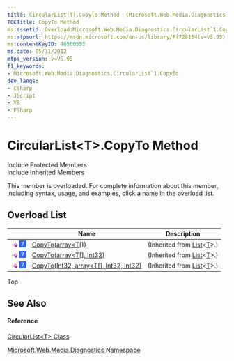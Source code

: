 ```yaml
---
title: CircularList(T).CopyTo Method  (Microsoft.Web.Media.Diagnostics)
TOCTitle: CopyTo Method
ms:assetid: Overload:Microsoft.Web.Media.Diagnostics.CircularList`1.CopyTo
ms:mtpsurl: https://msdn.microsoft.com/en-us/library/Ff728154(v=VS.95)
ms:contentKeyID: 46500553
ms.date: 05/31/2012
mtps_version: v=VS.95
f1_keywords:
- Microsoft.Web.Media.Diagnostics.CircularList`1.CopyTo
dev_langs:
- CSharp
- JScript
- VB
- FSharp
---
```


# CircularList\<T\>.CopyTo Method

Include Protected Members  
Include Inherited Members  

This member is overloaded. For complete information about this member, including syntax, usage, and examples, click a name in the overload list.

## Overload List

||Name|Description|
|--- |--- |--- |
|![Public method](images/Ff728153.pubmethod(en-us,VS.90).gif "Public method") ![Supported by Windows Phone](images/Ff728255.slMobile(VS.95).gif "Supported by Windows Phone")|[CopyTo(array<T[])](https://msdn.microsoft.com/en-us/library/t69dktcd(v=vs.95))|(Inherited from [List](https://msdn.microsoft.com/en-us/library/6sh2ey19(v=vs.95))<[T](circularlist-t-class-microsoft-web-media-diagnostics_1.md)>.)|
|![Public method](images/Ff728153.pubmethod(en-us,VS.90).gif "Public method") ![Supported by Windows Phone](images/Ff728255.slMobile(VS.95).gif "Supported by Windows Phone")|[CopyTo(array<T[], Int32)](https://msdn.microsoft.com/en-us/library/4df7xky9(v=vs.95))|(Inherited from [List](https://msdn.microsoft.com/en-us/library/6sh2ey19(v=vs.95))<[T](circularlist-t-class-microsoft-web-media-diagnostics_1.md)>.)|
|![Public method](images/Ff728153.pubmethod(en-us,VS.90).gif "Public method") ![Supported by Windows Phone](images/Ff728255.slMobile(VS.95).gif "Supported by Windows Phone")|[CopyTo(Int32, array<T[], Int32, Int32)](https://msdn.microsoft.com/en-us/library/3eb2b9x8(v=vs.95))|(Inherited from [List](https://msdn.microsoft.com/en-us/library/6sh2ey19(v=vs.95))<[T](circularlist-t-class-microsoft-web-media-diagnostics_1.md)>.)|


Top

## See Also

#### Reference

[CircularList\<T\> Class](circularlist-t-class-microsoft-web-media-diagnostics_1.md)

[Microsoft.Web.Media.Diagnostics Namespace](microsoft-web-media-diagnostics-namespace_1.md)

